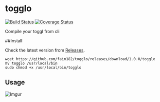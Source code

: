 # togglo

[![Build Status](https://travis-ci.org/fain182/togglo.svg?branch=master)](https://travis-ci.org/fain182/togglo)
[![Coverage Status](https://coveralls.io/repos/fain182/togglo/badge.svg)](https://coveralls.io/r/fain182/togglo)

Compile your toggl from cli

##Install

Check the latest version from [Releases](https://github.com/fain182/togglo/releases).
```
wget https://github.com/fain182/togglo/releases/download/1.0.0/togglo
mv togglo /usr/local/bin
sudo chmod +x /usr/local/bin/togglo
```

## Usage
![Imgur](http://i.imgur.com/WaLRRpJ.png)
